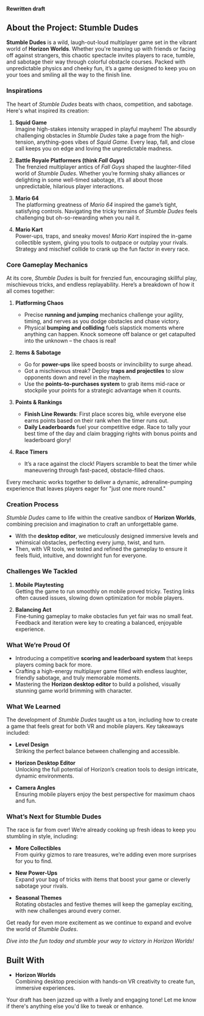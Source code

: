 #### Rewritten draft

## About the Project: Stumble Dudes

**Stumble Dudes** is a wild, laugh-out-loud multiplayer game set in the vibrant world of **Horizon Worlds**. Whether you're teaming up with friends or facing off against strangers, this chaotic spectacle invites players to race, tumble, and sabotage their way through colorful obstacle courses. Packed with unpredictable physics and cheeky fun, it’s a game designed to keep you on your toes and smiling all the way to the finish line.

### **Inspirations**

The heart of *Stumble Dudes* beats with chaos, competition, and sabotage. Here's what inspired its creation:

1. **Squid Game**  
   Imagine high-stakes intensity wrapped in playful mayhem! The absurdly challenging obstacles in *Stumble Dudes* take a page from the high-tension, anything-goes vibes of *Squid Game*. Every leap, fall, and close call keeps you on edge and loving the unpredictable madness.  
   
2. **Battle Royale Platformers (think *Fall Guys*)**  
   The frenzied multiplayer antics of *Fall Guys* shaped the laughter-filled world of *Stumble Dudes*. Whether you’re forming shaky alliances or delighting in some well-timed sabotage, it’s all about those unpredictable, hilarious player interactions.  

3. **Mario 64**  
   The platforming greatness of *Mario 64* inspired the game’s tight, satisfying controls. Navigating the tricky terrains of *Stumble Dudes* feels challenging but oh-so-rewarding when you nail it.  

4. **Mario Kart**  
   Power-ups, traps, and sneaky moves! *Mario Kart* inspired the in-game collectible system, giving you tools to outpace or outplay your rivals. Strategy and mischief collide to crank up the fun factor in every race.  

### **Core Gameplay Mechanics**

At its core, *Stumble Dudes* is built for frenzied fun, encouraging skillful play, mischievous tricks, and endless replayability. Here’s a breakdown of how it all comes together:

1. **Platforming Chaos**  
   - Precise **running and jumping** mechanics challenge your agility, timing, and nerves as you dodge obstacles and chase victory.  
   - Physical **bumping and colliding** fuels slapstick moments where anything can happen. Knock someone off balance or get catapulted into the unknown – the chaos is real!  

2. **Items & Sabotage**  
   - Go for **power-ups** like speed boosts or invincibility to surge ahead.  
   - Got a mischievous streak? Deploy **traps and projectiles** to slow opponents down and revel in the mayhem.  
   - Use the **points-to-purchases system** to grab items mid-race or stockpile your points for a strategic advantage when it counts.  

3. **Points & Rankings**  
   - **Finish Line Rewards**: First place scores big, while everyone else earns points based on their rank when the timer runs out.  
   - **Daily Leaderboards** fuel your competitive edge. Race to tally your best time of the day and claim bragging rights with bonus points and leaderboard glory!  

4. **Race Timers**  
   - It’s a race against the clock! Players scramble to beat the timer while maneuvering through fast-paced, obstacle-filled chaos.  

Every mechanic works together to deliver a dynamic, adrenaline-pumping experience that leaves players eager for "just one more round."  

### **Creation Process**

*Stumble Dudes* came to life within the creative sandbox of **Horizon Worlds**, combining precision and imagination to craft an unforgettable game.  

- With the **desktop editor**, we meticulously designed immersive levels and whimsical obstacles, perfecting every jump, twist, and turn.  
- Then, with VR tools, we tested and refined the gameplay to ensure it feels fluid, intuitive, and downright fun for everyone.  

### **Challenges We Tackled**

1. **Mobile Playtesting**  
   Getting the game to run smoothly on mobile proved tricky. Testing links often caused issues, slowing down optimization for mobile players.  
   
2. **Balancing Act**  
   Fine-tuning gameplay to make obstacles fun yet fair was no small feat. Feedback and iteration were key to creating a balanced, enjoyable experience.  

### **What We’re Proud Of**

- Introducing a competitive **scoring and leaderboard system** that keeps players coming back for more.  
- Crafting a high-energy multiplayer game filled with endless laughter, friendly sabotage, and truly memorable moments.  
- Mastering the **Horizon desktop editor** to build a polished, visually stunning game world brimming with character.  

### **What We Learned**

The development of *Stumble Dudes* taught us a ton, including how to create a game that feels great for both VR and mobile players. Key takeaways included:  

- **Level Design**  
  Striking the perfect balance between challenging and accessible.  
   
- **Horizon Desktop Editor**  
  Unlocking the full potential of Horizon’s creation tools to design intricate, dynamic environments.  

- **Camera Angles**  
  Ensuring mobile players enjoy the best perspective for maximum chaos and fun.  

### **What’s Next for Stumble Dudes**

The race is far from over! We’re already cooking up fresh ideas to keep you stumbling in style, including:

- **More Collectibles**  
  From quirky gizmos to rare treasures, we’re adding even more surprises for you to find.  

- **New Power-Ups**  
  Expand your bag of tricks with items that boost your game or cleverly sabotage your rivals.  

- **Seasonal Themes**  
  Rotating obstacles and festive themes will keep the gameplay exciting, with new challenges around every corner.  

Get ready for even more excitement as we continue to expand and evolve the world of *Stumble Dudes*.  

*Dive into the fun today and stumble your way to victory in Horizon Worlds!*  

## Built With  

- **Horizon Worlds**  
   Combining desktop precision with hands-on VR creativity to create fun, immersive experiences.  

Your draft has been jazzed up with a lively and engaging tone! Let me know if there's anything else you'd like to tweak or enhance.